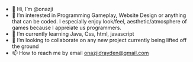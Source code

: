- 👋 Hi, I’m @onazji
- 👀 I’m interested in Programming Gameplay, Website Design or anything that can be coded. I especially enjoy look/feel, aesthetic/atmosphere of games because I appreiate us programmers.
- 🌱 I’m currently learning Java, Css, html, javascript
- 💞️ I’m looking to collaborate on any new project currently being lifted off the ground
- 📫 How to reach me by email onazjidrayden@gmail.com

<!---
onazji/onazji is a ✨ special ✨ repository because its `README.md` (this file) appears on your GitHub profile.
You can click the Preview link to take a look at your changes.
--->
